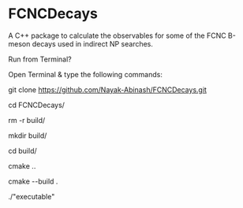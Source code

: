 # FCNCDecays

A C++ package to calculate the observables for some of the FCNC B-meson decays used in indirect NP searches.

Run from Terminal?

Open Terminal & type the following commands:

git clone https://github.com/Nayak-Abinash/FCNCDecays.git

cd FCNCDecays/

rm -r build/

mkdir build/

cd build/

cmake ..

cmake --build .

./"executable"

